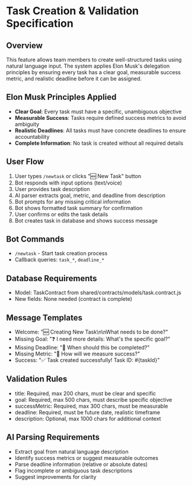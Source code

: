 # Task Creation & Validation Specification

## Overview
This feature allows team members to create well-structured tasks using natural language input. The system applies Elon Musk's delegation principles by ensuring every task has a clear goal, measurable success metric, and realistic deadline before it can be assigned.

## Elon Musk Principles Applied
- **Clear Goal**: Every task must have a specific, unambiguous objective
- **Measurable Success**: Tasks require defined success metrics to avoid ambiguity
- **Realistic Deadlines**: All tasks must have concrete deadlines to ensure accountability
- **Complete Information**: No task is created without all required details

## User Flow
1. User types `/newtask` or clicks "🆕 New Task" button
2. Bot responds with input options (text/voice)
3. User provides task description
4. AI parser extracts goal, metric, and deadline from description
5. Bot prompts for any missing critical information
6. Bot shows formatted task summary for confirmation
7. User confirms or edits the task details
8. Bot creates task in database and shows success message

## Bot Commands
- `/newtask` - Start task creation process
- Callback queries: `task_*`, `deadline_*`

## Database Requirements
- Model: TaskContract from shared/contracts/models/task.contract.js
- New fields: None needed (contract is complete)

## Message Templates
- Welcome: "🆕 Creating New Task\n\nWhat needs to be done?"
- Missing Goal: "❓ I need more details: What's the specific goal?"
- Missing Deadline: "📅 When should this be completed?"
- Missing Metric: "🎯 How will we measure success?"
- Success: "✅ Task created successfully! Task ID: #{taskId}"

## Validation Rules
- title: Required, max 200 chars, must be clear and specific
- goal: Required, max 500 chars, must describe specific objective
- successMetric: Required, max 300 chars, must be measurable
- deadline: Required, must be future date, realistic timeframe
- description: Optional, max 1000 chars for additional context

## AI Parsing Requirements
- Extract goal from natural language description
- Identify success metrics or suggest measurable outcomes
- Parse deadline information (relative or absolute dates)
- Flag incomplete or ambiguous task descriptions
- Suggest improvements for clarity 